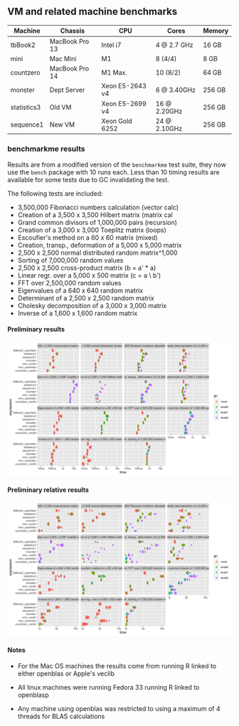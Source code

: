 ## VM and related machine benchmarks


| Machine         | Chassis              | CPU             | Cores             | Memory       |
|-----------------|----------------------|-----------------|-------------------|--------------|
| tbBook2         | MacBook Pro 13       | Intel i7        | 4 @ 2.7 GHz       | 16 GB        |
| mini            | Mac Mini             | M1              | 8 (4/4)           | 8 GB         |
| countzero       | MacBook Pro 14       | M1 Max.         | 10 (8/2)          | 64 GB         |
| monster         | Dept Server          | Xeon E5-2643 v4 | 6 @ 3.40GHz       | 256 GB       |
| statistics3     | Old VM               | Xeon E5-2699 v4 | 16 @ 2.20GHz      | 256 GB       |
| sequence1       | New VM               | Xeon Gold 6252  | 24 @ 2.10GHz      | 256 GB       |

### benchmarkme results

Results are from a modified version of the `benchmarkme` test suite, they now use the `bench` package with 10 runs each. Less than 10 timing results are available for some tests due to GC invalidating the test.

The following tests are included:
* 3,500,000 Fibonacci numbers calculation (vector calc)
* Creation of a 3,500 x 3,500 Hilbert matrix (matrix cal
* Grand common divisors of 1,000,000 pairs (recursion)
* Creation of a 3,000 x 3,000 Toeplitz matrix (loops)
* Escoufier's method on a 60 x 60 matrix (mixed)
* Creation, transp., deformation of a 5,000 x 5,000 matrix
* 2,500 x 2,500 normal distributed random matrix^1,000
* Sorting of 7,000,000 random values
* 2,500 x 2,500 cross-product matrix (b = a' * a)
* Linear regr. over a 5,000 x 500 matrix (c = a \\ b')
* FFT over 2,500,000 random values
* Eigenvalues of a 640 x 640 random matrix
* Determinant of a 2,500 x 2,500 random matrix
* Cholesky decomposition of a 3,000 x 3,000 matrix
* Inverse of a 1,600 x 1,600 random matrix


#### Preliminary results

![](benchmarkme_prelim.png)

#### Preliminary relative results

![](benchmarkme_prelim_rel.png)


#### Notes

* For the Mac OS machines the results come from running R linked to either openblas or Apple's veclib

* All linux machines were running Fedora 33 running R linked to openblasp

* Any machine using openblas was restricted to using a maximum of 4 threads for BLAS calculations
